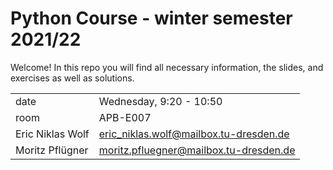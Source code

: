 # Python Course - winter semester 2021/22
Welcome! In this repo you will find all necessary information, the slides, and exercises as well as solutions. 

| | |
|-|-|
| date | Wednesday, 9:20 - 10:50 |
| room | APB-E007 |
| Eric Niklas Wolf | eric_niklas.wolf@mailbox.tu-dresden.de |
| Moritz Pflügner | moritz.pfluegner@mailbox.tu-dresden.de |
